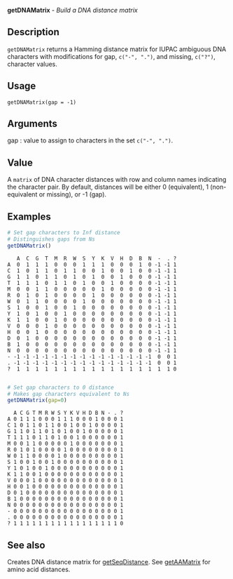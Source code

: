 





**getDNAMatrix** - *Build a DNA distance matrix*

Description
--------------------

`getDNAMatrix` returns a Hamming distance matrix for IUPAC ambiguous
DNA characters with modifications for gap, `c("-", ".")`, and missing, 
`c("?")`, character values.

Usage
--------------------

```
getDNAMatrix(gap = -1)
```

Arguments
-------------------

gap
:   value to assign to characters in the set `c("-", ".")`.



Value
-------------------

A `matrix` of DNA character distances with row and column names 
indicating the character pair. By default, distances will be either 0 
(equivalent), 1 (non-equivalent or missing), or -1 (gap).



Examples
-------------------

```R
# Set gap characters to Inf distance
# Distinguishes gaps from Ns
getDNAMatrix()

```


```
   A  C  G  T  M  R  W  S  Y  K  V  H  D  B  N  -  . ?
A  0  1  1  1  0  0  0  1  1  1  0  0  0  1  0 -1 -1 1
C  1  0  1  1  0  1  1  0  0  1  0  0  1  0  0 -1 -1 1
G  1  1  0  1  1  0  1  0  1  0  0  1  0  0  0 -1 -1 1
T  1  1  1  0  1  1  0  1  0  0  1  0  0  0  0 -1 -1 1
M  0  0  1  1  0  0  0  0  0  1  0  0  0  0  0 -1 -1 1
R  0  1  0  1  0  0  0  0  1  0  0  0  0  0  0 -1 -1 1
W  0  1  1  0  0  0  0  1  0  0  0  0  0  0  0 -1 -1 1
S  1  0  0  1  0  0  1  0  0  0  0  0  0  0  0 -1 -1 1
Y  1  0  1  0  0  1  0  0  0  0  0  0  0  0  0 -1 -1 1
K  1  1  0  0  1  0  0  0  0  0  0  0  0  0  0 -1 -1 1
V  0  0  0  1  0  0  0  0  0  0  0  0  0  0  0 -1 -1 1
H  0  0  1  0  0  0  0  0  0  0  0  0  0  0  0 -1 -1 1
D  0  1  0  0  0  0  0  0  0  0  0  0  0  0  0 -1 -1 1
B  1  0  0  0  0  0  0  0  0  0  0  0  0  0  0 -1 -1 1
N  0  0  0  0  0  0  0  0  0  0  0  0  0  0  0 -1 -1 1
- -1 -1 -1 -1 -1 -1 -1 -1 -1 -1 -1 -1 -1 -1 -1  0  0 1
. -1 -1 -1 -1 -1 -1 -1 -1 -1 -1 -1 -1 -1 -1 -1  0  0 1
?  1  1  1  1  1  1  1  1  1  1  1  1  1  1  1  1  1 0

```


```R

# Set gap characters to 0 distance
# Makes gap characters equivalent to Ns
getDNAMatrix(gap=0)
```


```
  A C G T M R W S Y K V H D B N - . ?
A 0 1 1 1 0 0 0 1 1 1 0 0 0 1 0 0 0 1
C 1 0 1 1 0 1 1 0 0 1 0 0 1 0 0 0 0 1
G 1 1 0 1 1 0 1 0 1 0 0 1 0 0 0 0 0 1
T 1 1 1 0 1 1 0 1 0 0 1 0 0 0 0 0 0 1
M 0 0 1 1 0 0 0 0 0 1 0 0 0 0 0 0 0 1
R 0 1 0 1 0 0 0 0 1 0 0 0 0 0 0 0 0 1
W 0 1 1 0 0 0 0 1 0 0 0 0 0 0 0 0 0 1
S 1 0 0 1 0 0 1 0 0 0 0 0 0 0 0 0 0 1
Y 1 0 1 0 0 1 0 0 0 0 0 0 0 0 0 0 0 1
K 1 1 0 0 1 0 0 0 0 0 0 0 0 0 0 0 0 1
V 0 0 0 1 0 0 0 0 0 0 0 0 0 0 0 0 0 1
H 0 0 1 0 0 0 0 0 0 0 0 0 0 0 0 0 0 1
D 0 1 0 0 0 0 0 0 0 0 0 0 0 0 0 0 0 1
B 1 0 0 0 0 0 0 0 0 0 0 0 0 0 0 0 0 1
N 0 0 0 0 0 0 0 0 0 0 0 0 0 0 0 0 0 1
- 0 0 0 0 0 0 0 0 0 0 0 0 0 0 0 0 0 1
. 0 0 0 0 0 0 0 0 0 0 0 0 0 0 0 0 0 1
? 1 1 1 1 1 1 1 1 1 1 1 1 1 1 1 1 1 0

```



See also
-------------------

Creates DNA distance matrix for [getSeqDistance](getSeqDistance.md).
See [getAAMatrix](getAAMatrix.md) for amino acid distances.



